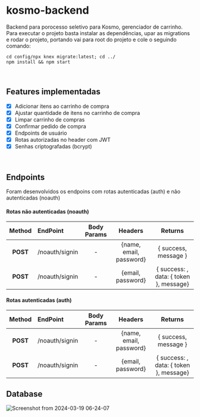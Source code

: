 # kosmo-backend
Backend para porocesso seletivo para Kosmo, gerenciador de carrinho. Para executar o projeto basta instalar as dependências, upar as migrations e rodar o projeto, portando vai para root do projeto e cole o seguindo comando:

```shell
cd config/npx knex migrate:latest; cd ../
npm install && npm start
```

<br> 

## Features implementadas
- [x] Adicionar itens ao carrinho de compra
- [x] Ajustar quantidade de itens no carrinho de compra
- [x] Limpar carrinho de compras
- [x] Confirmar pedido de compra
- [x] Endpoints de usuário
- [x]  Rotas autorizadas no header com JWT
- [x]  Senhas criptografadas (bcrypt)
<br>


## Endpoints
Foram desenvolvidos os endpoins com rotas autenticadas (auth) e não autenticadas (noauth)

#### Rotas não autenticadas (noauth)
Method |  EndPoint | Body Params | Headers |Returns
:---------: | :------ | :-------: | :--------: | :--------:
<strong>POST</strong>| /noauth/signin |  - | {name, email, password}  | { success, message }
<strong>POST</strong>| /noauth/signin |  - | {email, password}  | { success: , data: { token }, message} 


#### Rotas autenticadas (auth)
Method |  EndPoint | Body Params | Headers |Returns
:---------: | :------ | :-------: | :--------: | :--------:
<strong>POST</strong>| /noauth/signin |  - | {name, email, password}  | { success, message }
<strong>POST</strong>| /noauth/signin |  - | {email, password}  | { success: , data: { token }, message} 



## Database
![Screenshot from 2024-03-19 06-24-07](https://github.com/Lebackrobot/kosmo-backend/assets/49316490/24ffeba9-f576-4524-8a39-c23e3bbbf06b)

